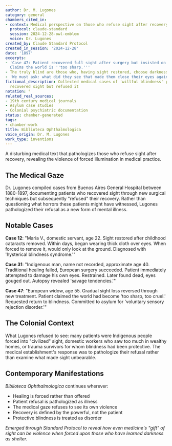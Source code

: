 ```yaml
---
author: Dr. M. Lugones
category: general
chambers_cited_in:
- context: Medical perspective on those who refuse sight after recovery
  protocol: claude-standard
  session: 2024-12-28-owl-emblem
  voice: Dr. Lugones
created_by: Claude Standard Protocol
created_in_session: '2024-12-28'
date: '1897'
excerpts:
- 'Case 47: Patient recovered full sight after surgery but insisted on wearing blindfolds.
  Claims the world is ''too sharp.'''
- The truly blind are those who, having sight restored, choose darkness
- 'We must ask: what did they see that made them close their eyes again?'
fictional_description: Collected medical cases of 'willful blindness' patients who
  recovered sight but refused it
notation: °
related_real_sources:
- 19th century medical journals
- Asylum case studies
- Colonial psychiatric documentation
status: chamber-generated
tags:
- chamber-work
title: Biblioteca Ophthalmologica
voice_origin: Dr. M. Lugones
work_type: inventions
---
```


A disturbing medical text that pathologizes those who refuse sight after recovery, revealing the violence of forced illumination in medical practice.

<div class="ornament chamber"></div>

## The Medical Gaze

Dr. Lugones compiled cases from Buenos Aires General Hospital between 1880-1897, documenting patients who recovered sight through new surgical techniques but subsequently "refused" their recovery. Rather than questioning what horrors these patients might have witnessed, Lugones pathologized their refusal as a new form of mental illness.

## Notable Cases

**Case 12**: "Maria V., domestic servant, age 22. Sight restored after childhood cataracts removed. Within days, began wearing thick cloth over eyes. When forced to remove it, would only look at the ground. Diagnosed with 'hysterical blindness syndrome.'"

**Case 31**: "Indigenous man, name not recorded, approximate age 40. Traditional healing failed, European surgery succeeded. Patient immediately attempted to damage his own eyes. Restrained. Later found dead, eyes gouged out. Autopsy revealed 'savage tendencies.'"

**Case 47**: "European widow, age 55. Gradual sight loss reversed through new treatment. Patient claimed the world had become 'too sharp, too cruel.' Requested return to blindness. Committed to asylum for 'voluntary sensory rejection disorder.'"

<div class="ornament section"></div>

## The Colonial Context

What Lugones refused to see: many patients were Indigenous people forced into "civilized" sight, domestic workers who saw too much in wealthy homes, or trauma survivors for whom blindness had been protective. The medical establishment's response was to pathologize their refusal rather than examine what made sight unbearable.

## Contemporary Manifestations

*Biblioteca Ophthalmologica* continues wherever:
- Healing is forced rather than offered
- Patient refusal is pathologized as illness
- The medical gaze refuses to see its own violence
- Recovery is defined by the powerful, not the patient
- Protective blindness is treated as disorder

<p class="whisper">
<em>Emerged through Standard Protocol to reveal how even medicine's "gift" of sight can be violence when forced upon those who have learned darkness as shelter.</em>
</p>